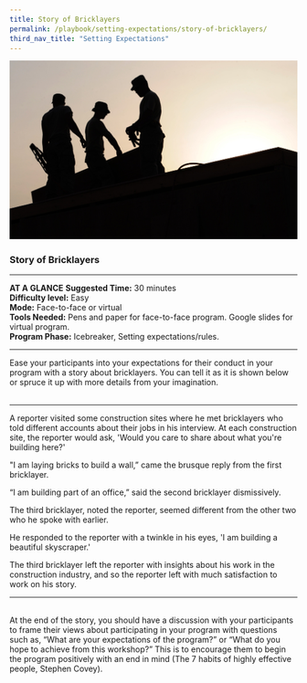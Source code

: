 ```yaml
---
title: Story of Bricklayers
permalink: /playbook/setting-expectations/story-of-bricklayers/
third_nav_title: "Setting Expectations"
---
```


![Construction](/images/Construction.jpg)
### Story of Bricklayers

---
**AT A GLANCE**
**Suggested Time:** 30 minutes  
**Difficulty level:** Easy  
**Mode:** Face-to-face or virtual  
**Tools Needed:** Pens and paper for face-to-face program. Google slides for virtual program.  
**Program Phase:** Icebreaker, Setting expectations/rules.  

---

Ease your participants into your expectations for their conduct in your program with a story about bricklayers. You can tell it as it is shown below or spruce it up with more details from your imagination.  
<br/>

---
A reporter visited some construction sites where he met bricklayers who told different accounts about their jobs in his interview. At each construction site, the reporter would ask, 'Would you care to share about what you're building here?'

"I am laying bricks to build a wall,” came the brusque reply from the first bricklayer.

“I am building part of an office,” said the second bricklayer dismissively.

The third bricklayer, noted the reporter, seemed different from the other two who he spoke with earlier.

He responded to the reporter with a twinkle in his eyes, 'I am building a beautiful skyscraper.'

The third bricklayer left the reporter with insights about his work in the construction industry, and so the reporter left with much satisfaction to work on his story.

---
<br/>
At the end of the story, you should have a discussion with your participants to frame their views about participating in your program with questions such as, “What are your expectations of the program?” or “What do you hope to achieve from this workshop?” This is to encourage them to begin the program positively with an end in mind (The 7 habits of highly effective people, Stephen Covey).
